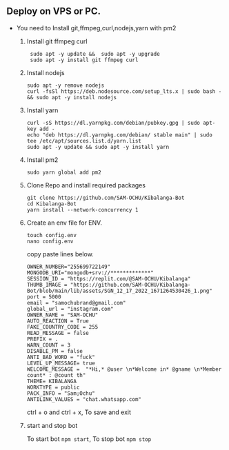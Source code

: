 ## Deploy on VPS or PC.
- You need to Install git,ffmpeg,curl,nodejs,yarn with pm2 
   1. Install git ffmpeg curl 
      ```
       sudo apt -y update &&  sudo apt -y upgrade 
       sudo apt -y install git ffmpeg curl
      ```
   2. Install nodejs 
      ```
      sudo apt -y remove nodejs
      curl -fsSl https://deb.nodesource.com/setup_lts.x | sudo bash - && sudo apt -y install nodejs
      ```

   3. Install yarn
      ```
      curl -sS https://dl.yarnpkg.com/debian/pubkey.gpg | sudo apt-key add - 
      echo "deb https://dl.yarnpkg.com/debian/ stable main" | sudo tee /etc/apt/sources.list.d/yarn.list
      sudo apt -y update && sudo apt -y install yarn
      ```

   4. Install pm2
      ```
      sudo yarn global add pm2
      ```

   5. Clone Repo and install required packages
      ```
      git clone https://github.com/SAM-OCHU/Kibalanga-Bot
      cd Kibalanga-Bot
      yarn install --network-concurrency 1
      ```

   6. Create an env file for ENV. 
      ```
      touch config.env
      nano config.env
      ```
      copy paste lines below.

      ```
      OWNER_NUMBER="255699722149"
      MONGODB_URI="mongodb+srv://*************"
      SESSION_ID = "https://replit.com/@SAM-OCHU/Kibalanga"
      THUMB_IMAGE = "https://github.com/SAM-OCHU/Kibalanga-Bot/blob/main/lib/assets/SGN_12_17_2022_1671264530426_1.png"
      port = 5000
      email = "samochubrand@gmail.com"
      global_url = "instagram.com"
      OWNER_NAME = "SAM-OCHU"
      AUTO_REACTION = True
      FAKE_COUNTRY_CODE = 255
      READ_MESSAGE = false
      PREFIX = .
      WARN_COUNT = 3
      DISABLE_PM = false
      ANTI_BAD_WORD = "fuck"
      LEVEL_UP_MESSAGE= true
      WELCOME_MESSAGE =  "*Hi,* @user \n*Welcome in* @gname \n*Member count* : @count th"
      THEME= KIBALANGA
      WORKTYPE = public
      PACK_INFO = "Sam;Ochu"
      ANTILINK_VALUES = "chat.whatsapp.com"
      
      ```
      ctrl + o and ctrl + x, To save and exit

   7. start and stop bot

      To start bot ``` npm start ```,
      To stop bot ``` npm stop ```
